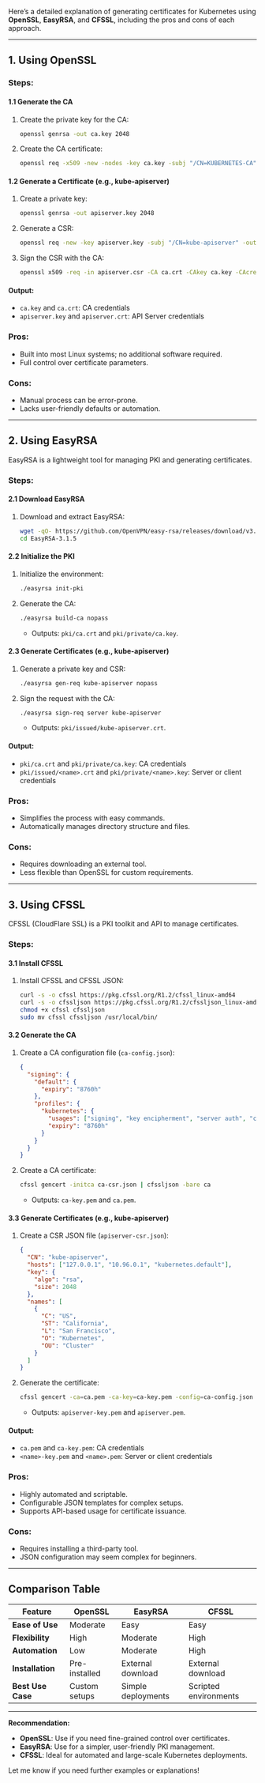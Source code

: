 Here’s a detailed explanation of generating certificates for Kubernetes using **OpenSSL**, **EasyRSA**, and **CFSSL**, including the pros and cons of each approach.

---

## **1. Using OpenSSL**

### **Steps:**
#### **1.1 Generate the CA**
1. Create the private key for the CA:
   ```bash
   openssl genrsa -out ca.key 2048
   ```
2. Create the CA certificate:
   ```bash
   openssl req -x509 -new -nodes -key ca.key -subj "/CN=KUBERNETES-CA" -days 365 -out ca.crt
   ```

#### **1.2 Generate a Certificate (e.g., kube-apiserver)**
1. Create a private key:
   ```bash
   openssl genrsa -out apiserver.key 2048
   ```
2. Generate a CSR:
   ```bash
   openssl req -new -key apiserver.key -subj "/CN=kube-apiserver" -out apiserver.csr
   ```
3. Sign the CSR with the CA:
   ```bash
   openssl x509 -req -in apiserver.csr -CA ca.crt -CAkey ca.key -CAcreateserial -out apiserver.crt -days 365
   ```

#### **Output:**
- `ca.key` and `ca.crt`: CA credentials
- `apiserver.key` and `apiserver.crt`: API Server credentials

### **Pros:**
- Built into most Linux systems; no additional software required.
- Full control over certificate parameters.

### **Cons:**
- Manual process can be error-prone.
- Lacks user-friendly defaults or automation.

---

## **2. Using EasyRSA**

EasyRSA is a lightweight tool for managing PKI and generating certificates.

### **Steps:**
#### **2.1 Download EasyRSA**
1. Download and extract EasyRSA:
   ```bash
   wget -qO- https://github.com/OpenVPN/easy-rsa/releases/download/v3.1.5/EasyRSA-3.1.5.tgz | tar xz
   cd EasyRSA-3.1.5
   ```

#### **2.2 Initialize the PKI**
1. Initialize the environment:
   ```bash
   ./easyrsa init-pki
   ```
2. Generate the CA:
   ```bash
   ./easyrsa build-ca nopass
   ```
   - Outputs: `pki/ca.crt` and `pki/private/ca.key`.

#### **2.3 Generate Certificates (e.g., kube-apiserver)**
1. Generate a private key and CSR:
   ```bash
   ./easyrsa gen-req kube-apiserver nopass
   ```
2. Sign the request with the CA:
   ```bash
   ./easyrsa sign-req server kube-apiserver
   ```
   - Outputs: `pki/issued/kube-apiserver.crt`.

#### **Output:**
- `pki/ca.crt` and `pki/private/ca.key`: CA credentials
- `pki/issued/<name>.crt` and `pki/private/<name>.key`: Server or client credentials

### **Pros:**
- Simplifies the process with easy commands.
- Automatically manages directory structure and files.

### **Cons:**
- Requires downloading an external tool.
- Less flexible than OpenSSL for custom requirements.

---

## **3. Using CFSSL**

CFSSL (CloudFlare SSL) is a PKI toolkit and API to manage certificates.

### **Steps:**
#### **3.1 Install CFSSL**
1. Install CFSSL and CFSSL JSON:
   ```bash
   curl -s -o cfssl https://pkg.cfssl.org/R1.2/cfssl_linux-amd64
   curl -s -o cfssljson https://pkg.cfssl.org/R1.2/cfssljson_linux-amd64
   chmod +x cfssl cfssljson
   sudo mv cfssl cfssljson /usr/local/bin/
   ```

#### **3.2 Generate the CA**
1. Create a CA configuration file (`ca-config.json`):
   ```json
   {
     "signing": {
       "default": {
         "expiry": "8760h"
       },
       "profiles": {
         "kubernetes": {
           "usages": ["signing", "key encipherment", "server auth", "client auth"],
           "expiry": "8760h"
         }
       }
     }
   }
   ```
2. Create a CA certificate:
   ```bash
   cfssl gencert -initca ca-csr.json | cfssljson -bare ca
   ```
   - Outputs: `ca-key.pem` and `ca.pem`.

#### **3.3 Generate Certificates (e.g., kube-apiserver)**
1. Create a CSR JSON file (`apiserver-csr.json`):
   ```json
   {
     "CN": "kube-apiserver",
     "hosts": ["127.0.0.1", "10.96.0.1", "kubernetes.default"],
     "key": {
       "algo": "rsa",
       "size": 2048
     },
     "names": [
       {
         "C": "US",
         "ST": "California",
         "L": "San Francisco",
         "O": "Kubernetes",
         "OU": "Cluster"
       }
     ]
   }
   ```
2. Generate the certificate:
   ```bash
   cfssl gencert -ca=ca.pem -ca-key=ca-key.pem -config=ca-config.json -profile=kubernetes apiserver-csr.json | cfssljson -bare apiserver
   ```
   - Outputs: `apiserver-key.pem` and `apiserver.pem`.

#### **Output:**
- `ca.pem` and `ca-key.pem`: CA credentials
- `<name>-key.pem` and `<name>.pem`: Server or client credentials

### **Pros:**
- Highly automated and scriptable.
- Configurable JSON templates for complex setups.
- Supports API-based usage for certificate issuance.

### **Cons:**
- Requires installing a third-party tool.
- JSON configuration may seem complex for beginners.

---

## **Comparison Table**

| Feature                | OpenSSL              | EasyRSA               | CFSSL                 |
|------------------------|----------------------|-----------------------|-----------------------|
| **Ease of Use**         | Moderate            | Easy                  | Easy                  |
| **Flexibility**         | High                | Moderate              | High                  |
| **Automation**          | Low                 | Moderate              | High                  |
| **Installation**        | Pre-installed       | External download     | External download     |
| **Best Use Case**       | Custom setups       | Simple deployments    | Scripted environments |

---

**Recommendation:**  
- **OpenSSL**: Use if you need fine-grained control over certificates.  
- **EasyRSA**: Use for a simpler, user-friendly PKI management.  
- **CFSSL**: Ideal for automated and large-scale Kubernetes deployments. 

Let me know if you need further examples or explanations!
